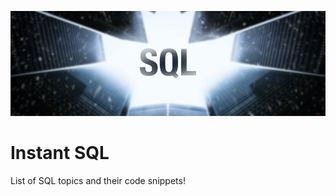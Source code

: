 ![alt text](https://github.com/Singularity-Coder/Code-Snippets-SQL/blob/main/assets/banner_sql.png)
# Instant SQL
List of SQL topics and their code snippets!
